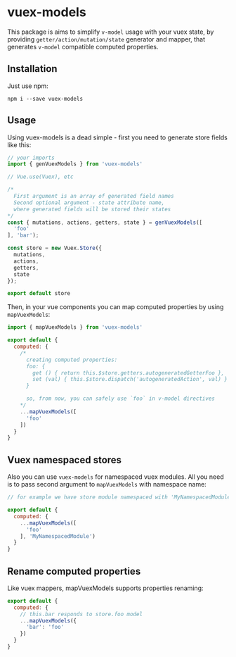 # vuex-models

This package is aims to simplify `v-model` usage with your vuex state, by providing `getter/action/mutation/state` generator and mapper, that generates `v-model` compatible computed properties.

## Installation

Just use npm:

`npm i --save vuex-models`

## Usage

Using vuex-models is a dead simple - first you need to generate store fields like this:

```js
// your imports
import { genVuexModels } from 'vuex-models'

// Vue.use(Vuex), etc

/*
  First argument is an array of generated field names
  Second optional argument - state attribute name,
  where generated fields will be stored their states
*/
const { mutations, actions, getters, state } = genVuexModels([
  'foo'
], 'bar');

const store = new Vuex.Store({
  mutations,
  actions,
  getters,
  state
});

export default store
```

Then, in your vue components you can map computed properties by using `mapVuexModels`:

```js
import { mapVuexModels } from 'vuex-models'

export default {
  computed: {
    /*
      creating computed properties:
      foo: {
        get () { return this.$store.getters.autogeneratedGetterFoo },
        set (val) { this.$store.dispatch('autogeneratedAction', val) }
      }

      so, from now, you can safely use `foo` in v-model directives
    */
    ...mapVuexModels([
      'foo'
    ])
  }
}
```

## Vuex namespaced stores

Also you can use `vuex-models` for namespaced vuex modules. All you need is to pass second argument to `mapVuexModels` with namespace name:

```js
// for example we have store module namespaced with 'MyNamespacedModule'

export default {
  computed: {
    ...mapVuexModels([
      'foo'
    ], 'MyNamespacedModule')
  }
}
```

## Rename computed properties

Like vuex mappers, mapVuexModels supports properties renaming:

```js
export default {
  computed: {
    // this.bar responds to store.foo model
    ...mapVuexModels({
      'bar': 'foo'
    })
  }
}
```
